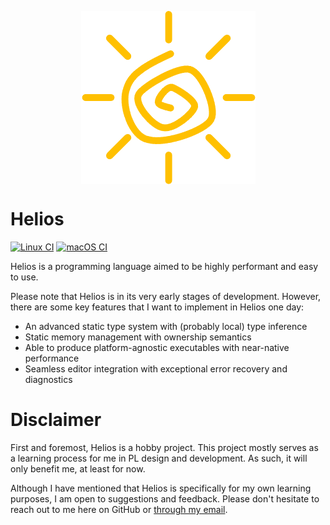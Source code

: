 <p align="center">
  <img src="assets/logo.png" alt="logo" align="center">
</p>

# Helios

[![Linux CI](https://github.com/tahscenery/helios/workflows/Linux%20CI/badge.svg)](https://github.com/tahscenery/helios/actions?query=workflow%3A%22Linux+CI%22)
[![macOS CI](https://github.com/tahscenery/helios/workflows/macOS%20CI/badge.svg)](https://github.com/tahscenery/helios/actions?query=workflow%3A%22macOS+CI%22)

Helios is a programming language aimed to be highly performant and easy to use.

Please note that Helios is in its very early stages of development. However,
there are some key features that I want to implement in Helios one day:

- An advanced static type system with (probably local) type inference
- Static memory management with ownership semantics
- Able to produce platform-agnostic executables with near-native performance
- Seamless editor integration with exceptional error recovery and diagnostics

# Disclaimer

First and foremost, Helios is a hobby project. This project mostly serves as a
learning process for me in PL design and development. As such, it will only
benefit me, at least for now.

Although I have mentioned that Helios is specifically for my own learning
purposes, I am open to suggestions and feedback. Please don't hesitate to reach
out to me here on GitHub or [through my email][email].

[email]: mailto:taseen00.islam@gmail.com
